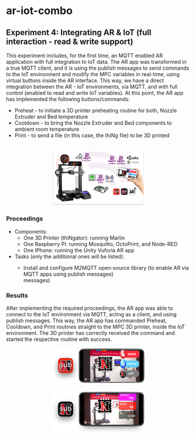 # ar-iot-combo
## Experiment 4: Integrating AR & IoT (full interaction - read & write support)
This experiment includes, for the first time, an MQTT enabled AR application with full integration to IoT data.
The AR app was transformed in a true MQTT client, and it is using the publish messages to send commands to
the IoT environment and modify the MPC variables in real-time, using virtual buttons inside the AR interface. This
way, we have a direct integration between the AR - IoT environments, via MQTT, and with full control (enabled to
read and write IoT variables). At this point, the AR app has implemented the following buttons/commands:
<ul>
    <li>Preheat - to initiate a 3D printer preheating routine for both, Nozzle Extruder and Bed temperature</li>
    <li>Cooldown - to bring the Nozzle Extruder and Bed components to ambient room temperature</li>
    <li>Print - to send a file (in this case, the thiNg file) to be 3D printed</li>
</ul>
<br>
<div align=center>
    <img src="https://github.com/paulonegrao/assets/blob/master/POC_EXP4_1.png" height="50%" width="50%" alt="AR - IoT Combo" width="650px" />
</div>
<h3>Proceedings</h3>
<ul>
<li>Components:
    <ul>
        <li>One 3D Printer (thiNgator): running Marlin</li>
        <li>One Raspberry Pi: running Mosquitto, OctoPrint, and Node-RED</li>
        <li>One IPhone: running the Unity Vuforia AR app</li>
    </ul>
<li>Tasks (only the additional ones will be listed):</li>
    <ul>
        <li>Install and configure M2MQTT open-source library (to enable AR via MQTT apps using publish messages)</li>
messages)</li>
     </ul>
</ul>
<h3>Results</h3>
After implementing the required proceedings, the AR app was able to connect to the IoT environment via MQTT,
acting as a client, and using publish messages. This way, the AR app has commanded Preheat, Cooldown, and
Print routines straight to the MPC 3D printer, inside the IoT environment. The 3D printer has correctly received
the command and started the respective routine with success.
<br><br>
<div align=center>
    <img src="https://github.com/paulonegrao/assets/blob/master/POC15.png" height="50%" width="50%" alt="AR - IoT Combo" width="650px" />
</div>
<br>
<div align=center>
    <img src="https://github.com/paulonegrao/assets/blob/master/POC16.png" height="50%" width="50%" alt="AR - IoT Combo" width="650px" />
</div>
